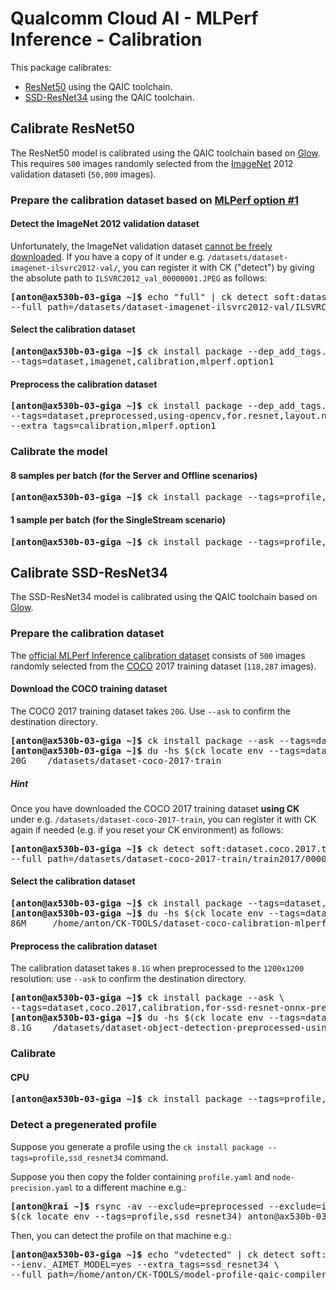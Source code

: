 # Qualcomm Cloud AI - MLPerf Inference - Calibration

This package calibrates:
- [ResNet50](#resnet50) using the QAIC toolchain.
- [SSD-ResNet34](#ssd_resnet34) using the QAIC toolchain.

<a name="resnet50"></a>
## Calibrate ResNet50

The ResNet50 model is calibrated using the QAIC toolchain based on
[Glow](https://github.com/pytorch/glow). This requires `500` images
randomly selected from the [ImageNet](http://www.image-net.org/) 2012 validation dataseti (`50,000` images).

<a name="resnet50_calbration_dataset"></a>
### Prepare the calibration dataset based on [MLPerf option #1](https://github.com/mlcommons/inference/blob/master/calibration/ImageNet/cal_image_list_option_1.txt)

#### Detect the ImageNet 2012 validation dataset

Unfortunately, the ImageNet validation dataset [cannot be
freely downloaded](https://github.com/mlcommons/inference/issues/542).  If you
have a copy of it under e.g. `/datasets/dataset-imagenet-ilsvrc2012-val/`, you
can register it with CK ("detect") by giving the absolute path to
`ILSVRC2012_val_00000001.JPEG` as follows:

<pre>
<b>[anton@ax530b-03-giga ~]&dollar;</b> echo "full" | ck detect soft:dataset.imagenet.val --extra_tags=ilsvrc2012,full \
--full_path=/datasets/dataset-imagenet-ilsvrc2012-val/ILSVRC2012_val_00000001.JPEG
</pre>

#### Select the calibration dataset

<pre>
<b>[anton@ax530b-03-giga ~]&dollar;</b> ck install package --dep_add_tags.imagenet-val=full \
--tags=dataset,imagenet,calibration,mlperf.option1
</pre>

#### Preprocess the calibration dataset

<pre>
<b>[anton@ax530b-03-giga ~]&dollar;</b> ck install package --dep_add_tags.dataset-source=mlperf.option1 \
--tags=dataset,preprocessed,using-opencv,for.resnet,layout.nhwc,first.500 \
--extra_tags=calibration,mlperf.option1
</pre>

### Calibrate the model

#### 8 samples per batch (for the Server and Offline scenarios)

<pre>
<b>[anton@ax530b-03-giga ~]&dollar;</b> ck install package --tags=profile,resnet50,mlperf.option1,bs.8
</pre>


#### 1 sample per batch (for the SingleStream scenario)

<pre>
<b>[anton@ax530b-03-giga ~]&dollar;</b> ck install package --tags=profile,resnet50,mlperf.option1,bs.1
</pre>


<a name="ssd_resnet34"></a>
## Calibrate SSD-ResNet34

The SSD-ResNet34 model is calibrated using the QAIC toolchain based on
[Glow](https://github.com/pytorch/glow).

<a name="ssd_resnet34_calbration_dataset"></a>
### Prepare the calibration dataset

The [official MLPerf Inference calibration dataset](https://github.com/mlcommons/inference/blob/master/calibration/COCO/coco_cal_images_list.txt)
consists of `500` images randomly selected from the [COCO](https://cocodataset.org) 2017 training dataset (`118,287` images).

#### Download the COCO training dataset

The COCO 2017 training dataset takes `20G`. Use `--ask` to confirm the destination directory.

<pre>
<b>[anton@ax530b-03-giga ~]&dollar;</b> ck install package --ask --tags=dataset,coco,train,2017
<b>[anton@ax530b-03-giga ~]&dollar;</b> du -hs &dollar;(ck locate env --tags=dataset,coco,train,2017)
20G    /datasets/dataset-coco-2017-train
</pre>

##### Hint

Once you have downloaded the COCO 2017 training dataset **using CK** under e.g. `/datasets/dataset-coco-2017-train`,
you can register it with CK again if needed (e.g. if you reset your CK environment) as follows:

<pre>
<b>[anton@ax530b-03-giga ~]&dollar;</b> ck detect soft:dataset.coco.2017.train --extra_tags=detected,full \
--full_path=/datasets/dataset-coco-2017-train/train2017/000000000009.jpg
</pre>

#### Select the calibration dataset

<pre>
<b>[anton@ax530b-03-giga ~]&dollar;</b> ck install package --tags=dataset,coco,calibration,mlperf
<b>[anton@ax530b-03-giga ~]&dollar;</b> du -hs &dollar;(ck locate env --tags=dataset,coco,calibration,mlperf)
86M     /home/anton/CK-TOOLS/dataset-coco-calibration-mlperf
</pre>

#### Preprocess the calibration dataset

The calibration dataset takes `8.1G` when preprocessed to the `1200x1200` resolution: use `--ask` to confirm the destination directory.

<pre>
<b>[anton@ax530b-03-giga ~]&dollar;</b> ck install package --ask \
--tags=dataset,coco.2017,calibration,for-ssd-resnet-onnx-preprocessed
<b>[anton@ax530b-03-giga ~]&dollar;</b> du -hs &dollar;(ck locate env --tags=dataset,coco.2017,calibration,preprocessed)
8.1G    /datasets/dataset-object-detection-preprocessed-using-opencv-calibration-coco.2017-first.500-for-ssd-resnet-onnx-preprocessed
</pre>  


<a name="ssd_resnet34_calibrate"></a>
### Calibrate

<a name="ssd_resnet34_calibrate_cpu"></a>
#### CPU

<pre>
<b>[anton@ax530b-03-giga ~]&dollar;</b> ck install package --tags=profile,ssd_resnet34
</pre>

		
### Detect a pregenerated profile

Suppose you generate a profile using the `ck install package --tags=profile,ssd_resnet34` command.

Suppose you then copy the folder containing `profile.yaml` and `node-precision.yaml` to a different machine e.g.:

<pre>
<b>[anton@krai ~]&dollar;</b> rsync -av --exclude=preprocessed --exclude=inference --exclude=__pycache__ \
&dollar;(ck locate env --tags=profile,ssd_resnet34) anton@ax530b-03-giga:~/CK-TOOLS
</pre>

Then, you can detect the profile on that machine e.g.:

<pre>
<b>[anton@ax530b-03-giga ~]&dollar;</b> echo "vdetected" | ck detect soft:compiler.glow.profile \
--ienv._AIMET_MODEL=yes --extra_tags=ssd_resnet34 \
--full_path=/home/anton/CK-TOOLS/model-profile-qaic-compiler.python-3.8.5-ssd_resnet34/profile.yaml
</pre>
